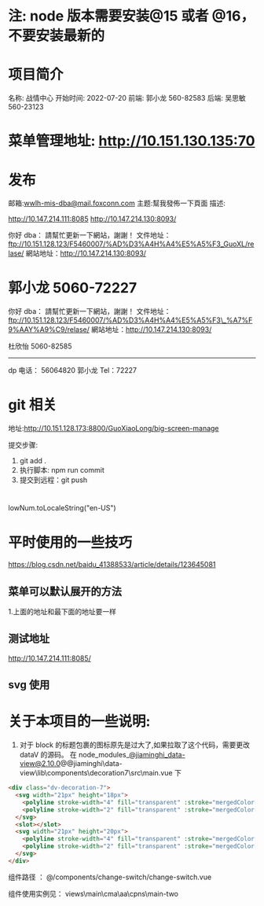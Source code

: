 # 注: node 版本需要安装@15 或者 @16，不要安装最新的

# 项目简介

名称: 战情中心
开始时间: 2022-07-20
前端: 郭小龙 560-82583
后端: 吴思敏 560-23123

# 菜单管理地址: http://10.151.130.135:70

# 发布

邮箱:wwlh-mis-dba@mail.foxconn.com
主题:幫我發佈一下頁面
描述:

http://10.147.214.111:8085
http://10.147.214.130:8093/

你好 dba：
請幫忙更新一下網站，謝謝！
文件地址：ftp://10.151.128.123/F5460007/%AD%D3%A4H%A4%E5%A5%F3_GuoXL/relase/
網站地址：http://10.147.214.130:8093/

郭小龙
5060-72227
======================================================
你好 dba：
請幫忙更新一下網站，謝謝！
文件地址：ftp://10.151.128.123/F5460007/%AD%D3%A4H%A4%E5%A5%F3\_%A7%F9%AAY%A9%C9/relase/
網站地址：http://10.147.214.130:8093/

杜欣怡
5060-82585

---

dp 电话： 56064820
郭小龙
Tel：72227

# git 相关

地址:http://10.151.128.173:8800/GuoXiaoLong/big-screen-manage

提交步骤:

1. git add .
2. 执行脚本: npm run commit
3. 提交到远程：git push

#

lowNum.toLocaleString("en-US")

# 平时使用的一些技巧

https://blog.csdn.net/baidu_41388533/article/details/123645081

<!--
    min: (value) => Math.ceil(value.min - 1), // 指定最小值
    max: () => 100, // 指定最大值
 -->

## 菜单可以默认展开的方法

1.上面的地址和最下面的地址要一样

## 测试地址

http://10.147.214.111:8085/

## svg 使用

<svg-icon className="computer" icon-class="computer" />

# 关于本项目的一些说明:

1. 对于 block 的标题包裹的图标原先是过大了,如果拉取了这个代码，需要更改 dataV 的源码。
   在 node_modules\_@jiaminghi_data-view@2.10.0@@jiaminghi\data-view\lib\components\decoration7\src\main.vue 下

```html
<div class="dv-decoration-7">
  <svg width="21px" height="18px">
    <polyline stroke-width="4" fill="transparent" :stroke="mergedColor[0]" points="10, 2 19, 10 10, 18" />
    <polyline stroke-width="2" fill="transparent" :stroke="mergedColor[1]" points="2, 2 11, 10 2, 18" />
  </svg>
  <slot></slot>
  <svg width="21px" height="20px">
    <polyline stroke-width="4" fill="transparent" :stroke="mergedColor[0]" points="11, 2 2, 10 11, 18" />
    <polyline stroke-width="2" fill="transparent" :stroke="mergedColor[1]" points="19, 2 10, 10 19, 18" />
  </svg>
</div>
```

<!-- 4/ 3 将 左右的切换做成了组件 -->

组件路径 ： @/components/change-switch/change-switch.vue

组件使用实例见： views\main\cma\aa\cpns\main-two
